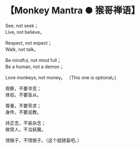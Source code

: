 # 【Monkey Mantra ● 猴哥禅语】

See, not seek；  
Live, not believe。

Respect, not expect；  
Walk, not talk。

Be mindful, not mind full；  
Be a human, not a demon；

Love monkeys, not money。 （This one is optional。)

观察，不要寻觅；  
体验，不要盲从。

尊重，不要苛求；  
身传，不要说教。

持正念，不装杂念；  
做常人，不当妖魔。

惜猴子，不惜银子。（这个就随喜吧。）
